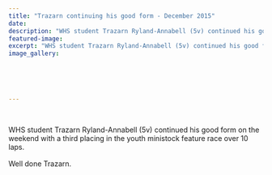 ```yaml
---
title: "Trazarn continuing his good form - December 2015"
date: 
description: "WHS student Trazarn Ryland-Annabell (5v) continued his good form on the weekend with a third placing in the youth ministock feature race over 10 laps."
featured-image: 
excerpt: "WHS student Trazarn Ryland-Annabell (5v) continued his good form on the weekend with a third placing in the youth ministock feature race over 10 laps."
image_gallery:
	
	
	
	
	
---
```


<p>&nbsp;</p>
<p>WHS student Trazarn Ryland-Annabell (5v) continued his good form on the weekend with a third placing in the youth ministock feature race over 10 laps.</p>
<p><span style="line-height: 1.5;">Well done Trazarn.</span></p>

